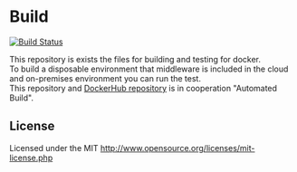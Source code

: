 # Build
[![Build Status](https://travis-ci.org/webstream-framework/Build.svg?branch=master)](https://travis-ci.org/webstream-framework/Build)

This repository is exists the files for building and testing for docker.  
To build a disposable environment that middleware is included in the cloud and on-premises environment you can run the test.  
This repository and [DockerHub repository](https://hub.docker.com/u/webstream/) is in cooperation "Automated Build".

## License
Licensed under the MIT
http://www.opensource.org/licenses/mit-license.php
